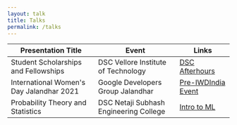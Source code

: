```yaml
---
layout: talk
title: Talks
permalink: /talks
---
```

<!-- Write the table markdown here -->

| Presentation Title                     | Event                                                        | Links                                                        |
| -------------------------------------- | ------------------------------------------------------------ | ------------------------------------------------------------ |
| Student Scholarships and Fellowships                      | DSC Vellore Institute of Technology                                | [DSC Afterhours](https://www.youtube.com/watch?v=NNYcVXAVcmA&list=PLiI1-GFGRl4tTvhylZsNYpio1qgkhLlsr&index=3) |
| International Women's Day Jalandhar 2021   | Google Developers Group Jalandhar               | [Pre-IWDIndia Event](https://www.youtube.com/watch?v=qcqgF499ZbY) |
| Probability Theory and Statistics  | DSC Netaji Subhash Engineering College                                             | [Intro to ML](hhttps://www.youtube.com/watch?v=kYHLOksu1SQ) |


